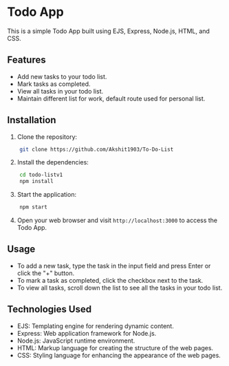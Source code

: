 # Todo App

This is a simple Todo App built using EJS, Express, Node.js, HTML, and CSS.

## Features

- Add new tasks to your todo list.
- Mark tasks as completed.
- View all tasks in your todo list.
- Maintain different list for work, default route used for personal list.

## Installation

1. Clone the repository:

```bash
    git clone https://github.com/Akshit1903/To-Do-List
```

2. Install the dependencies:

```bash
    cd todo-listv1
    npm install
```

3. Start the application:

```bash
    npm start
```

4. Open your web browser and visit `http://localhost:3000` to access the Todo App.

## Usage

- To add a new task, type the task in the input field and press Enter or click the "+" button.
- To mark a task as completed, click the checkbox next to the task.
- To view all tasks, scroll down the list to see all the tasks in your todo list.

## Technologies Used

- EJS: Templating engine for rendering dynamic content.
- Express: Web application framework for Node.js.
- Node.js: JavaScript runtime environment.
- HTML: Markup language for creating the structure of the web pages.
- CSS: Styling language for enhancing the appearance of the web pages.
